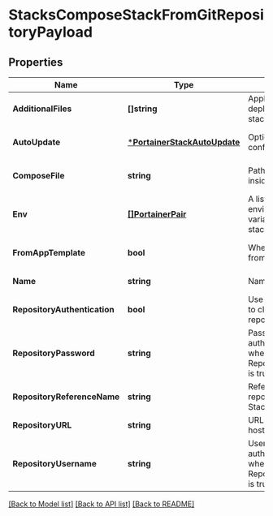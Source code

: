 # StacksComposeStackFromGitRepositoryPayload

## Properties
Name | Type | Description | Notes
------------ | ------------- | ------------- | -------------
**AdditionalFiles** | **[]string** | Applicable when deploying with multiple stack files | [optional] [default to null]
**AutoUpdate** | [***PortainerStackAutoUpdate**](portainer.StackAutoUpdate.md) | Optional auto update configuration | [optional] [default to null]
**ComposeFile** | **string** | Path to the Stack file inside the Git repository | [optional] [default to null]
**Env** | [**[]PortainerPair**](portainer.Pair.md) | A list of environment(endpoint) variables used during stack deployment | [optional] [default to null]
**FromAppTemplate** | **bool** | Whether the stack is from a app template | [optional] [default to null]
**Name** | **string** | Name of the stack | [default to null]
**RepositoryAuthentication** | **bool** | Use basic authentication to clone the Git repository | [optional] [default to null]
**RepositoryPassword** | **string** | Password used in basic authentication. Required when RepositoryAuthentication is true. | [optional] [default to null]
**RepositoryReferenceName** | **string** | Reference name of a Git repository hosting the Stack file | [optional] [default to null]
**RepositoryURL** | **string** | URL of a Git repository hosting the Stack file | [default to null]
**RepositoryUsername** | **string** | Username used in basic authentication. Required when RepositoryAuthentication is true. | [optional] [default to null]

[[Back to Model list]](../README.md#documentation-for-models) [[Back to API list]](../README.md#documentation-for-api-endpoints) [[Back to README]](../README.md)


